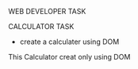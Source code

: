 WEB DEVELOPER TASK 

CALCULATOR TASK

* create a calculater using DOM

This Calculator creat only using  DOM